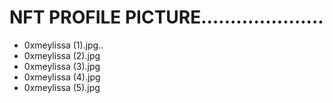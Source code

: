 # NFT PROFILE PICTURE.....................
- 0xmeylissa (1).jpg..
- 0xmeylissa (2).jpg
- 0xmeylissa (3).jpg
- 0xmeylissa (4).jpg
- 0xmeylissa (5).jpg
